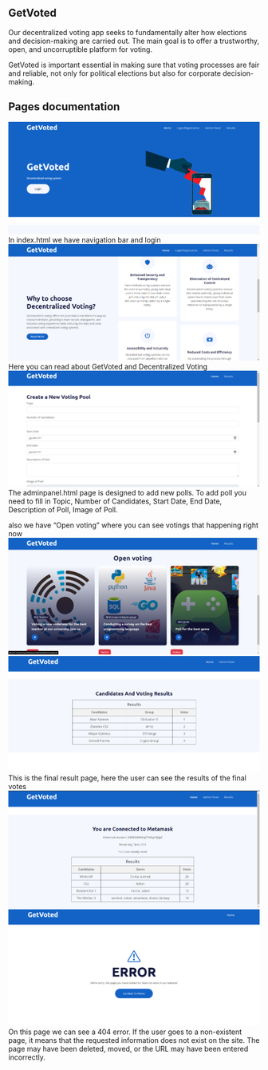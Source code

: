 ## GetVoted 
Our decentralized voting app seeks to fundamentally alter how elections and decision-making are carried out. The main goal is to offer a trustworthy, open, and uncorruptible platform for voting.

GetVoted is important essential in making sure that voting processes are fair and reliable, not only for political elections but also for corporate decision-making.

## Pages documentation
![Screenshot](Screenshot_6.png)
In index.html we have navigation bar and login
![Screenshot](Screenshot_1.png)
Here you can read about GetVoted and Decentralized Voting 
![Screenshot](Screenshot_2.png)
The adminpanel.html page is designed to add new polls. To add poll you need to fill in Topic, Number of Candidates, Start Date, End Date, Description of Poll, Image of Poll.

also we have  “Open voting” where you can see votings that happening right now
![Screenshot](Screenshot_3.png)
![Screenshot](Screenshot_4.png)
This is the final result page, here the user can see the results of the final votes
![Screenshot](Screenshot_5.png)
![Screenshot](Screenshot_7.png)
On this page we can see a 404 error. If the user goes to a non-existent page, it means that the requested information does not exist on the site. The page may have been deleted, moved, or the URL may have been entered incorrectly.
